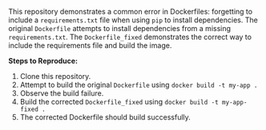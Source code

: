 This repository demonstrates a common error in Dockerfiles: forgetting to include a `requirements.txt` file when using `pip` to install dependencies.  The original `Dockerfile` attempts to install dependencies from a missing `requirements.txt`. The `Dockerfile_fixed` demonstrates the correct way to include the requirements file and build the image.

**Steps to Reproduce:**
1. Clone this repository.
2. Attempt to build the original `Dockerfile` using `docker build -t my-app .`
3. Observe the build failure.
4. Build the corrected `Dockerfile_fixed` using `docker build -t my-app-fixed .`
5. The corrected Dockerfile should build successfully.